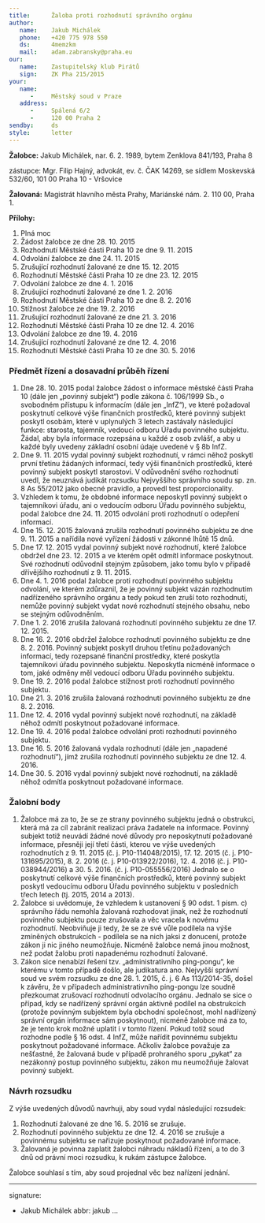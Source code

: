 ```yaml
---
title:      Žaloba proti rozhodnutí správního orgánu
author:
   name:    Jakub Michálek
   phone:   +420 775 978 550
   ds:      4memzkm
   mail:    adam.zabransky@praha.eu
our:
   name:    Zastupitelský klub Pirátů
   sign:    ZK Pha 215/2015
your:
   name:    
      -     Městský soud v Praze
   address:
      -     Spálená 6/2
      -     120 00 Praha 2
sendby:     ds
style:      letter
---
```



**Žalobce:**   Jakub Michálek, nar. 6. 2. 1989, bytem Zenklova 841/193, Praha 8

zástupce:  Mgr. Filip Hajný, advokát, ev. č. ČAK 14269, se sídlem Moskevská 532/60, 101 00 Praha 10 - Vršovice

**Žalovaná:**  Magistrát hlavního města Prahy, Mariánské nám. 2. 110 00, Praha 1.

**Přílohy:**

1. Plná moc
2. Žádost žalobce ze dne 28. 10. 2015
3. Rozhodnutí Městské části Praha 10 ze dne 9. 11. 2015 
4. Odvolání žalobce ze dne 24. 11. 2015
5. Zrušující rozhodnutí žalované ze dne 15. 12. 2015
6. Rozhodnutí Městské části Praha 10 ze dne 23. 12. 2015
7. Odvolání žalobce ze dne 4. 1. 2016
8. Zrušující rozhodnutí žalované ze dne 1. 2. 2016
9. Rozhodnutí Městské části Praha 10 ze dne 8. 2. 2016
10. Stížnost žalobce ze dne 19. 2. 2016
11. Zrušující rozhodnutí žalované ze dne 21. 3. 2016
12. Rozhodnutí Městské části Praha 10 ze dne 12. 4. 2016
13. Odvolání žalobce ze dne 19. 4. 2016
14. Zrušující rozhodnutí žalované ze dne 12. 4. 2016
15. Rozhodnutí Městské části Praha 10 ze dne 30. 5. 2016


### Předmět řízení a dosavadní průběh řízení

1. Dne 28. 10. 2015 podal žalobce žádost o informace městské části Praha 10 (dále jen „povinný subjekt“) podle zákona č. 106/1999 Sb., o svobodném přístupu k informacím (dále jen „InfZ“), ve které požadoval poskytnutí celkové výše finančních prostředků, které povinný subjekt poskytl osobám, které v uplynulých 3 letech zastávaly následující funkce: starosta, tajemník, vedoucí odboru Úřadu povinného subjektu. Žádal, aby byla informace rozepsána u každé z osob zvlášť, a aby u každé byly uvedeny základní osobní údaje uvedené v § 8b InfZ.
2. Dne 9. 11. 2015 vydal povinný subjekt rozhodnutí, v rámci něhož poskytl první třetinu žádaných informací, tedy výši finančních prostředků, které povinný subjekt poskytl starostovi. V odůvodnění svého rozhodnutí uvedl, že neuznává judikát rozsudku Nejvyššího správního soudu sp. zn. 8 As 55/2012 jako obecné pravidlo, a provedl test proporcionality.
3. Vzhledem k tomu, že obdobné informace neposkytl povinný subjekt o tajemníkovi úřadu, ani o vedoucím odboru Úřadu povinného subjektu, podal žalobce dne 24. 11. 2015 odvolání proti rozhodnutí o odepření informací. 
4. Dne 15. 12. 2015 žalovaná zrušila rozhodnutí povinného subjektu ze dne 9. 11. 2015 a nařídila nové vyřízení žádosti v zákonné lhůtě 15 dnů. 
5. Dne 17. 12. 2015 vydal povinný subjekt nové rozhodnutí, které žalobce obdržel dne 23. 12. 2015 a ve kterém opět odmítl informace poskytnout. Své rozhodnutí odůvodnil stejným způsobem, jako tomu bylo v případě dřívějšího rozhodnutí z 9. 11. 2015. 
6. Dne 4. 1. 2016 podal žalobce proti rozhodnutí povinného subjektu odvolání, ve kterém zdůraznil, že je povinný subjekt vázán rozhodnutím nadřízeného správního orgánu a tedy pokud ten zruší toto rozhodnutí, nemůže povinný subjekt vydat nové rozhodnutí stejného obsahu, nebo se stejným odůvodněním.
7. Dne 1. 2. 2016 zrušila žalovaná rozhodnutí povinného subjektu ze dne 17. 12. 2015. 
8. Dne 16. 2. 2016 obdržel žalobce rozhodnutí povinného subjektu ze dne 8. 2. 2016. Povinný subjekt poskytl druhou třetinu požadovaných informací, tedy rozepsané finanční prostředky, které poskytla tajemníkovi úřadu povinného subjektu. Neposkytla nicméně informace o tom, jaké odměny měl vedoucí odboru Úřadu povinného subjektu. 
9. Dne 19. 2. 2016 podal žalobce stížnost proti rozhodnutí povinného subjektu.
10. Dne 21. 3. 2016 zrušila žalovaná rozhodnutí povinného subjektu ze dne 8. 2. 2016. 
11. Dne 12. 4. 2016 vydal povinný subjekt nové rozhodnutí, na základě něhož odmítl poskytnout požadované informace.
12. Dne 19. 4. 2016 podal žalobce odvolání proti rozhodnutí povinného subjektu.
13. Dne 16. 5. 2016 žalovaná vydala rozhodnutí (dále jen „napadené rozhodnutí“), jímž zrušila rozhodnutí povinného subjektu ze dne 12. 4. 2016.
14. Dne 30. 5. 2016 vydal povinný subjekt nové rozhodnutí, na základě něhož odmítla poskytnout požadované informace.

### Žalobní body

1. Žalobce má za to, že se ze strany povinného subjektu jedná o obstrukci, která má za cíl zabránit realizaci práva žadatele na informace. Povinný subjekt totiž neuvádí žádné nové důvody pro neposkytnutí požadované informace, přesněji její třetí části, kterou ve výše uvedených rozhodnutích z 9. 11. 2015 (č. j. P10-114048/2015), 17. 12. 2015 (č. j. P10-131695/2015), 8. 2. 2016 (č. j. P10-013922/2016), 12. 4. 2016 (č. j. P10-038944/2016) a 30. 5. 2016. (č. j. P10-055556/2016) Jednalo se o poskytnutí celkové výše finančních prostředků, které povinný subjekt poskytl vedoucímu odboru Úřadu povinného subjektu v posledních třech letech (tj. 2015, 2014 a 2013).
2. Žalobce si uvědomuje, že vzhledem k ustanovení § 90 odst. 1 písm. c) správního řádu nemohla žalovaná rozhodovat jinak, než že rozhodnutí povinného subjektu pouze zrušovala a věc vracela k novému rozhodnutí. Neobviňuje ji tedy, že se ze své vůle podílela na výše zmíněných obstrukcích - podílela se na nich jaksi z donucení, protože zákon ji nic jiného neumožňuje. Nicméně žalobce nemá jinou možnost, než podat žalobu proti napadenému rozhodnutí žalované.
3. Zákon sice nenabízí řešení tzv. „administrativního ping-pongu“, ke kterému v tomto případě došlo, ale judikatura ano. Nejvyšší správní soud ve svém rozsudku ze dne 28. 1. 2015, č. j. 6 As 113/2014-35, došel k závěru, že v případech administrativního ping-pongu lze soudně přezkoumat zrušovací rozhodnutí odvolacího orgánu. Jednalo se sice o případ, kdy se nadřízený správní orgán aktivně podílel na obstrukcích (protože povinným subjektem byla obchodní společnost, mohl nadřízený správní orgán informace sám poskytnout), nicméně žalobce má za to, že je tento krok možné uplatit i v tomto řízení. Pokud totiž soud rozhodne podle § 16 odst. 4 InfZ, může nařídit povinnému subjektu poskytnout požadované informace. Ačkoliv žalobce považuje za nešťastné, že žalovaná bude v případě prohraného sporu „pykat“ za nezákonný postup povinného subjektu, zákon mu neumožňuje žalovat povinný subjekt.

### Návrh rozsudku

Z výše uvedených důvodů navrhuji, aby soud vydal následující rozsudek:

1. Rozhodnutí žalované ze dne 16. 5. 2016 se zrušuje.
2. Rozhodnutí povinného subjektu ze dne 12. 4. 2016 se zrušuje a povinnému subjektu se nařizuje poskytnout požadované informace.
2. Žalovaná je povinna zaplatit žalobci náhradu nákladů řízení, a to do 3 dnů od právní moci rozsudku, k rukám zástupce žalobce.

Žalobce souhlasí s tím, aby soud projednal věc bez nařízení jednání. 

---
signature:
  - Jakub Michálek
abbr:       jakub
...
